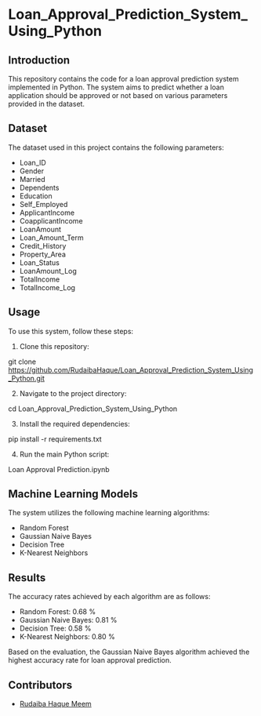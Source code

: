 # Loan_Approval_Prediction_System_Using_Python

## Introduction

This repository contains the code for a loan approval prediction system implemented in Python. The system aims to predict whether a loan application should be approved or not based on various parameters provided in the dataset.

## Dataset

The dataset used in this project contains the following parameters:

- Loan_ID
- Gender
- Married
- Dependents
- Education
- Self_Employed
- ApplicantIncome
- CoapplicantIncome
- LoanAmount
- Loan_Amount_Term
- Credit_History
- Property_Area
- Loan_Status
- LoanAmount_Log
- TotalIncome
- TotalIncome_Log

## Usage

To use this system, follow these steps:

1. Clone this repository:

git clone https://github.com/RudaibaHaque/Loan_Approval_Prediction_System_Using_Python.git


2. Navigate to the project directory:

cd Loan_Approval_Prediction_System_Using_Python


3. Install the required dependencies:

pip install -r requirements.txt


4. Run the main Python script:

Loan Approval Prediction.ipynb


## Machine Learning Models

The system utilizes the following machine learning algorithms:

- Random Forest
- Gaussian Naive Bayes
- Decision Tree
- K-Nearest Neighbors

## Results

The accuracy rates achieved by each algorithm are as follows:

- Random Forest: 0.68 %
- Gaussian Naive Bayes: 0.81 %
- Decision Tree: 0.58 %
- K-Nearest Neighbors: 0.80 %

Based on the evaluation, the Gaussian Naive Bayes algorithm achieved the highest accuracy rate for loan approval prediction.

## Contributors

- [Rudaiba Haque Meem](https://github.com/RudaibaHaque)

